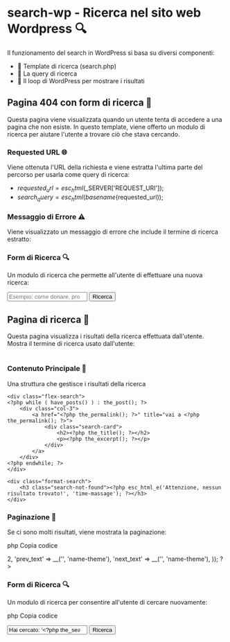 # search-wp - Ricerca nel sito web Wordpress 🔍
Il funzionamento del search in WordPress si basa su diversi componenti:
- 📄 Template di ricerca (search.php)
- 🔎 La query di ricerca
- 🔁 Il loop di WordPress per mostrare i risultati

## Pagina 404 con form di ricerca 🚫
Questa pagina viene visualizzata quando un utente tenta di accedere a una pagina che non esiste. In questo template, viene offerto un modulo di ricerca per aiutare l'utente a trovare ciò che stava cercando.

### Requested URL 🌐
Viene ottenuta l'URL della richiesta e viene estratta l'ultima parte del percorso per usarla come query di ricerca:
- $requested_url = esc_html($_SERVER['REQUEST_URI']);
- $search_query = esc_html(basename($requested_url));

### Messaggio di Errore ⚠️
Viene visualizzato un messaggio di errore che include il termine di ricerca estratto:

<?php printf(esc_html__('"%s", questo contenuto non è presente...', 'name-theme'), $search_query); ?>

### Form di Ricerca 🔍
Un modulo di ricerca che permette all'utente di effettuare una nuova ricerca:

<form role="search" method="get" action="<?php echo esc_url(home_url('/')); ?>" >
    <label for="s"><?php esc_html_e('Cosa stavi cercando? Cerca nel nostro sito Web', 'name-theme'); ?></label>
    <input type="search" name="s" id="s" placeholder="Esempio: come donare, progetti, contatti ecc." required>
    <input type="submit" value="Ricerca" id="searchsubmit" name="submit" class="button-hero">
</form>

## Pagina di ricerca 🔎
Questa pagina visualizza i risultati della ricerca effettuata dall'utente.
Mostra il termine di ricerca usato dall'utente:

<h1><?php esc_html_e('Hai cercato: ', 'name-theme'); ?><span class="upper"> <?php the_search_query(); ?></span></h1>

### Contenuto Principale 📄
Una struttura che gestisce i risultati della ricerca

<?php if ( have_posts() ) : ?>
    <div class="flex-search">
    <?php while ( have_posts() ) : the_post(); ?>
        <div class="col-3">
            <a href="<?php the_permalink(); ?>" title="vai a <?php the_permalink(); ?>">
                <div class="search-card">
                    <h2><?php the_title(); ?></h2>
                    <p><?php the_excerpt(); ?></p>
                </div>
            </a>
        </div>
    <?php endwhile; ?>
    </div>
<?php else: ?>
    <div class="format-search">
        <h3 class="search-not-found"><?php esc_html_e('Attenzione, nessun risultato trovato!', 'time-massage'); ?></h3>
    </div>
<?php endif; ?>

### Paginazione 🔄
Se ci sono molti risultati, viene mostrata la paginazione:

php
Copia codice
<div class="center">
    <?php the_posts_pagination(array(
        'mid_size' => 2,
        'prev_text' => __('<i class="fa-solid fa-chevron-left"></i>', 'name-theme'),
        'next_text' => __('<i class="fa-solid fa-chevron-right"></i>', 'name-theme'),
    )); ?>
</div>

### Form di Ricerca 🔍
Un modulo di ricerca per consentire all'utente di cercare nuovamente:

php
Copia codice
<form role="search" method="get" action="<?php echo esc_url(home_url('/')); ?>">
    <label for="s"><?php esc_html_e('Cosa stavi cercando? Cerca nel nostro sito Web', 'name-theme'); ?></label>
    <input type="search" name="s" id="s" value="Hai cercato: '<?php the_search_query(); ?>'" required>
    <input type="submit" value="Ricerca" id="searchsubmit" name="submit" class="button-hero">
</form>

